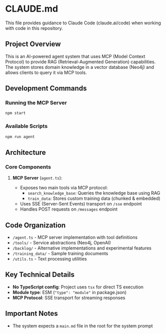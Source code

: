 # CLAUDE.md

This file provides guidance to Claude Code (claude.ai/code) when working with code in this repository.

## Project Overview

This is an AI-powered agent system that uses MCP (Model Context Protocol) to provide RAG (Retrieval-Augmented Generation) capabilities. The system stores domain knowledge in a vector database (Neo4j) and allows clients to query it via MCP tools.

## Development Commands

### Running the MCP Server

```sh
npm start
```

### Available Scripts

```sh
npm run agent
```

## Architecture

### Core Components

1. **MCP Server** (`agent.ts`):

   - Exposes two main tools via MCP protocol:
     - `search_knowledge_base`: Queries the knowledge base using RAG
     - `train_data`: Stores custom training data (chunked & embedded)
   - Uses SSE (Server-Sent Events) transport on `/sse` endpoint
   - Handles POST requests on `/messages` endpoint

## Code Organization

- `/agent.ts` - MCP server implementation with tool definitions
- `/tools/` - Service abstractions (Neo4j, OpenAI)
- `/backlog/` - Alternative implementations and experimental features
- `/training_data/` - Sample training documents
- `/utils.ts` - Text processing utilities

## Key Technical Details

- **No TypeScript config**: Project uses `tsx` for direct TS execution
- **Module type**: ESM (`"type": "module"` in package.json)
- **MCP Protocol**: SSE transport for streaming responses

## Important Notes

- The system expects a `main.md` file in the root for the system prompt
